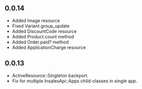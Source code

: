 ## 0.0.14

* Added Image resource
* Fixed Variant.group_update
* Added DiscountCode resource
* Added Product.count method
* Added Order.paid? method
* Added ApplicationCharge resource

## 0.0.13

* ActiveResource::Singleton backport.
* Fix for multiple InsalesApi::Apps child-classes in single app.
